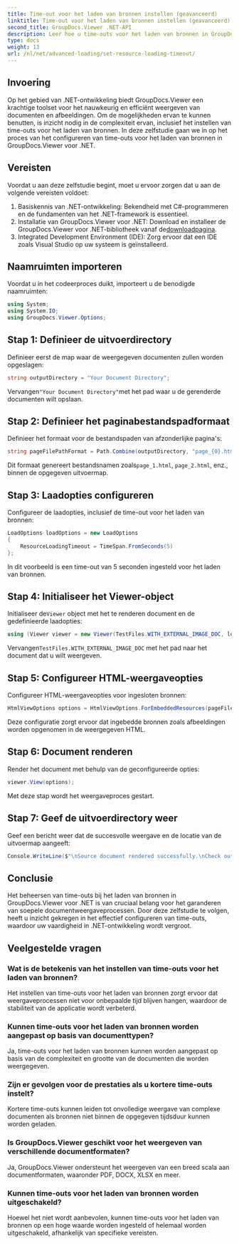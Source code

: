```yaml
---
title: Time-out voor het laden van bronnen instellen (geavanceerd)
linktitle: Time-out voor het laden van bronnen instellen (geavanceerd)
second_title: GroupDocs.Viewer .NET-API
description: Leer hoe u time-outs voor het laden van bronnen in GroupDocs.Viewer voor .NET efficiënt configureert. Master documentweergave met precisie en stabiliteit.
type: docs
weight: 13
url: /nl/net/advanced-loading/set-resource-loading-timeout/
---
```

## Invoering
Op het gebied van .NET-ontwikkeling biedt GroupDocs.Viewer een krachtige toolset voor het nauwkeurig en efficiënt weergeven van documenten en afbeeldingen. Om de mogelijkheden ervan te kunnen benutten, is inzicht nodig in de complexiteit ervan, inclusief het instellen van time-outs voor het laden van bronnen. In deze zelfstudie gaan we in op het proces van het configureren van time-outs voor het laden van bronnen in GroupDocs.Viewer voor .NET.
## Vereisten
Voordat u aan deze zelfstudie begint, moet u ervoor zorgen dat u aan de volgende vereisten voldoet:
1. Basiskennis van .NET-ontwikkeling: Bekendheid met C#-programmeren en de fundamenten van het .NET-framework is essentieel.
2.  Installatie van GroupDocs.Viewer voor .NET: Download en installeer de GroupDocs.Viewer voor .NET-bibliotheek vanaf de[downloadpagina](https://releases.groupdocs.com/viewer/net/).
3. Integrated Development Environment (IDE): Zorg ervoor dat een IDE zoals Visual Studio op uw systeem is geïnstalleerd.

## Naamruimten importeren
Voordat u in het codeerproces duikt, importeert u de benodigde naamruimten:
```csharp
using System;
using System.IO;
using GroupDocs.Viewer.Options;
```

## Stap 1: Definieer de uitvoerdirectory
Definieer eerst de map waar de weergegeven documenten zullen worden opgeslagen:
```csharp
string outputDirectory = "Your Document Directory";
```
 Vervangen`"Your Document Directory"`met het pad waar u de gerenderde documenten wilt opslaan.
## Stap 2: Definieer het paginabestandspadformaat
Definieer het formaat voor de bestandspaden van afzonderlijke pagina's:
```csharp
string pageFilePathFormat = Path.Combine(outputDirectory, "page_{0}.html");
```
 Dit formaat genereert bestandsnamen zoals`page_1.html`, `page_2.html`, enz., binnen de opgegeven uitvoermap.
## Stap 3: Laadopties configureren
Configureer de laadopties, inclusief de time-out voor het laden van bronnen:
```csharp
LoadOptions loadOptions = new LoadOptions
{
    ResourceLoadingTimeout = TimeSpan.FromSeconds(5)
};
```
In dit voorbeeld is een time-out van 5 seconden ingesteld voor het laden van bronnen.
## Stap 4: Initialiseer het Viewer-object
 Initialiseer de`Viewer` object met het te renderen document en de gedefinieerde laadopties:
```csharp
using (Viewer viewer = new Viewer(TestFiles.WITH_EXTERNAL_IMAGE_DOC, loadOptions))
```
 Vervangen`TestFiles.WITH_EXTERNAL_IMAGE_DOC` met het pad naar het document dat u wilt weergeven.
## Stap 5: Configureer HTML-weergaveopties
Configureer HTML-weergaveopties voor ingesloten bronnen:
```csharp
HtmlViewOptions options = HtmlViewOptions.ForEmbeddedResources(pageFilePathFormat);
```
Deze configuratie zorgt ervoor dat ingebedde bronnen zoals afbeeldingen worden opgenomen in de weergegeven HTML.
## Stap 6: Document renderen
Render het document met behulp van de geconfigureerde opties:
```csharp
viewer.View(options);
```
Met deze stap wordt het weergaveproces gestart.
## Stap 7: Geef de uitvoerdirectory weer
Geef een bericht weer dat de succesvolle weergave en de locatie van de uitvoermap aangeeft:
```csharp
Console.WriteLine($"\nSource document rendered successfully.\nCheck output in {outputDirectory}.");
```

## Conclusie
Het beheersen van time-outs bij het laden van bronnen in GroupDocs.Viewer voor .NET is van cruciaal belang voor het garanderen van soepele documentweergaveprocessen. Door deze zelfstudie te volgen, heeft u inzicht gekregen in het effectief configureren van time-outs, waardoor uw vaardigheid in .NET-ontwikkeling wordt vergroot.
## Veelgestelde vragen
### Wat is de betekenis van het instellen van time-outs voor het laden van bronnen?
Het instellen van time-outs voor het laden van bronnen zorgt ervoor dat weergaveprocessen niet voor onbepaalde tijd blijven hangen, waardoor de stabiliteit van de applicatie wordt verbeterd.
### Kunnen time-outs voor het laden van bronnen worden aangepast op basis van documenttypen?
Ja, time-outs voor het laden van bronnen kunnen worden aangepast op basis van de complexiteit en grootte van de documenten die worden weergegeven.
### Zijn er gevolgen voor de prestaties als u kortere time-outs instelt?
Kortere time-outs kunnen leiden tot onvolledige weergave van complexe documenten als bronnen niet binnen de opgegeven tijdsduur kunnen worden geladen.
### Is GroupDocs.Viewer geschikt voor het weergeven van verschillende documentformaten?
Ja, GroupDocs.Viewer ondersteunt het weergeven van een breed scala aan documentformaten, waaronder PDF, DOCX, XLSX en meer.
### Kunnen time-outs voor het laden van bronnen worden uitgeschakeld?
Hoewel het niet wordt aanbevolen, kunnen time-outs voor het laden van bronnen op een hoge waarde worden ingesteld of helemaal worden uitgeschakeld, afhankelijk van specifieke vereisten.